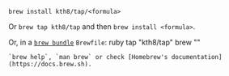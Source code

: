 `brew install kth8/tap/<formula>`

Or `brew tap kth8/tap` and then `brew install <formula>`.

Or, in a [`brew bundle`](https://github.com/Homebrew/homebrew-bundle) `Brewfile`:
ruby
tap "kth8/tap"
brew "<formula>"
```
`brew help`, `man brew` or check [Homebrew's documentation](https://docs.brew.sh).
